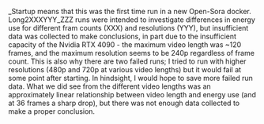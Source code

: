 _Startup means that this was the first time run in a new Open-Sora docker. Long2XXXYYY_ZZZ runs were intended to investigate differences in energy use for different fram counts (XXX) and resolutions (YYY), but insufficient data was collected to make conclusions, in part due to the insufficient capacity of the Nvidia RTX 4090 - the maximum video length was ~120 frames, and the maximum resolution seems to be 240p regardless of frame count. This is also why there are two failed runs; I tried to run with higher resolutions (480p and 720p at various video lengths) but it would fail at some point after starting. In hindsight, I would hope to save more failed run data. What we did see from the different video lengths was an approximately linear relationship between video length and energy use (and at 36 frames a sharp drop), but there was not enough data collected to make a proper conclusion.

